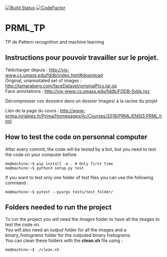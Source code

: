 [![Build Status](https://semaphoreci.com/api/v1/antoninklopp/prml_tp/branches/master/badge.svg)](https://semaphoreci.com/antoninklopp/prml_tp)
[![CodeFactor](https://www.codefactor.io/repository/github/antoninklopp/prml_tp/badge)](https://www.codefactor.io/repository/github/antoninklopp/prml_tp)

# PRML_TP
TP de Pattern recognition and machine learning

## Instructions pour pouvoir travailler sur le projet.

Télécharger depuis : http://vis-www.cs.umass.edu/fddb/index.html#download  
Original, unannotated set of images : http://tamaraberg.com/faceDataset/originalPics.tar.gz   
Face annotations : http://vis-www.cs.umass.edu/fddb/FDDB-folds.tgz    

Décompresser ces dossiers dans un dossier Images/ à la racine du projet  

Lien de la page du cours : http://www-prima.inrialpes.fr/Prima/Homepages/jlc/Courses/2018/PRML/ENSI3.PRML.html

## How to test the code on personnal computer
After every commit, the code will be tested by a bot, but you need to test the code on your computer before. 

```console
me@machine:~$ pip install -e . # Only first time
me@machine:~$ python3 setup.py test
```

If you want to test only one folder of test files you can use the following command :  
```console
me@machine:~$ pytest --pyargs tests/test_folder/
```

## Folders needed to run the project

To run the project you will need the *Images* folder to have all the images to test the code on.  
You will also need an *output* folder for all the images and a *binary_histograms* folder for 
the outputed binary histograms.  
You can clean these folders with the **clean.sh** file using :  
```console
me@machine:~$ ./clean.sh
```
